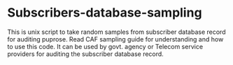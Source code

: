 # Subscribers-database-sampling
This is  unix script to take random samples from subscriber database record for auditing puprose.
Read CAF sampling guide for understanding and how to use this code.
It can be used by govt. agency or Telecom service providers for auditing the subscriber database record.
